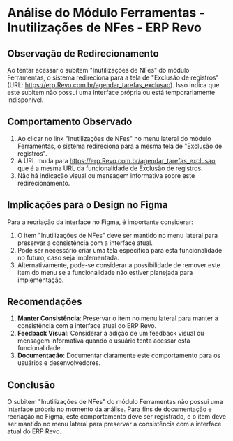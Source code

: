 # Análise do Módulo Ferramentas - Inutilizações de NFes - ERP Revo

## Observação de Redirecionamento

Ao tentar acessar o subitem "Inutilizações de NFes" do módulo Ferramentas, o sistema redireciona para a tela de "Exclusão de registros" (URL: https://erp.Revo.com.br/agendar_tarefas_exclusao). Isso indica que este subitem não possui uma interface própria ou está temporariamente indisponível.

## Comportamento Observado

1. Ao clicar no link "Inutilizações de NFes" no menu lateral do módulo Ferramentas, o sistema redireciona para a mesma tela de "Exclusão de registros".
2. A URL muda para https://erp.Revo.com.br/agendar_tarefas_exclusao, que é a mesma URL da funcionalidade de Exclusão de registros.
3. Não há indicação visual ou mensagem informativa sobre este redirecionamento.

## Implicações para o Design no Figma

Para a recriação da interface no Figma, é importante considerar:

1. O item "Inutilizações de NFes" deve ser mantido no menu lateral para preservar a consistência com a interface atual.
2. Pode ser necessário criar uma tela específica para esta funcionalidade no futuro, caso seja implementada.
3. Alternativamente, pode-se considerar a possibilidade de remover este item do menu se a funcionalidade não estiver planejada para implementação.

## Recomendações

1. **Manter Consistência**: Preservar o item no menu lateral para manter a consistência com a interface atual do ERP Revo.
2. **Feedback Visual**: Considerar a adição de um feedback visual ou mensagem informativa quando o usuário tenta acessar esta funcionalidade.
3. **Documentação**: Documentar claramente este comportamento para os usuários e desenvolvedores.

## Conclusão

O subitem "Inutilizações de NFes" do módulo Ferramentas não possui uma interface própria no momento da análise. Para fins de documentação e recriação no Figma, este comportamento deve ser registrado, e o item deve ser mantido no menu lateral para preservar a consistência com a interface atual do ERP Revo.
